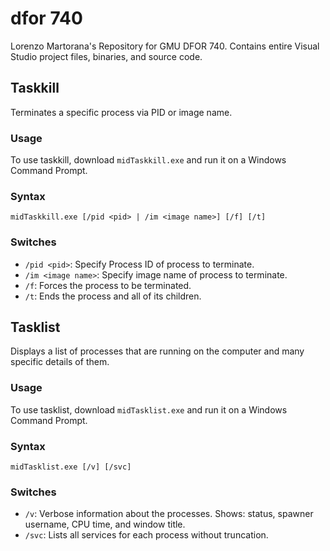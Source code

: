 # dfor 740
Lorenzo Martorana's Repository for GMU DFOR 740. Contains entire Visual Studio project files, binaries, and source code.

## Taskkill
Terminates a specific process via PID or image name. 

### Usage
To use taskkill, download ```midTaskkill.exe``` and run it on a Windows Command Prompt.

### Syntax
```midTaskkill.exe [/pid <pid> | /im <image name>] [/f] [/t]```

### Switches
- ```/pid <pid>```: Specify Process ID of process to terminate.
- ```/im <image name>```: Specify image name of process to terminate.
- ```/f```: Forces the process to be terminated.
- ```/t```: Ends the process and all of its children.

## Tasklist
Displays a list of processes that are running on the computer and many specific details of them.

### Usage
To use tasklist, download ```midTasklist.exe``` and run it on a Windows Command Prompt.

### Syntax
```midTasklist.exe [/v] [/svc]```

### Switches
- ```/v```: Verbose information about the processes. Shows: status, spawner username, CPU time, and window title.
- ```/svc```: Lists all services for each process without truncation.
